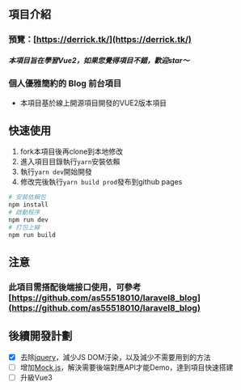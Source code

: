 ## 項目介紹
### 預覽：[https://derrick.tk/](https://derrick.tk/)

##### 本項目旨在學習Vue2，如果您覺得項目不錯，歡迎star〜
### 個人優雅簡約的 Blog 前台項目

- 本項目基於線上開源項目開發的VUE2版本項目

## 快速使用
1. fork本項目後再clone到本地修改
2. 進入項目目錄執行`yarn`安裝依賴
3. 執行`yarn dev`開始開發
4. 修改完後執行`yarn build prod`發布到github pages
``` bash
# 安裝依賴包
npm install
# 啟動程序
npm run dev
# 打包上線
npm run build
```
## 注意
### 此項目需搭配後端接口使用，可參考 [https://github.com/as55518010/laravel8_blog](https://github.com/as55518010/laravel8_blog)

## 後續開發計劃

- [x] 去除[jquery](https://jquery.com/)，減少JS DOM汙染，以及減少不需要用到的方法
- [ ] 增加[Mock.js](https://github.com/nuysoft/Mock/wiki/Getting-Started)，解決需要後端對應API才能Demo，達到項目快速搭建
- [ ] 升級Vue3
